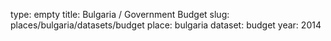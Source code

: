 type: empty
title: Bulgaria / Government Budget
slug: places/bulgaria/datasets/budget
place: bulgaria
dataset: budget
year: 2014
